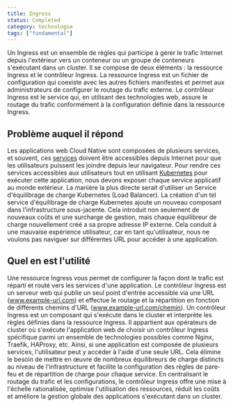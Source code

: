 ```yaml
---
title: Ingress
status: Completed
category: technologie
tags: ["fondamental"]
---
```


Un Ingress est un ensemble de règles qui participe à gérer le trafic Internet depuis l'extérieur vers un conteneur ou un groupe de conteneurs s'exécutant dans un cluster.
Il se compose de deux éléments : la ressource Ingress et le contrôleur Ingress.
La ressource Ingress est un fichier de configuration qui coexiste avec les autres fichiers manifestes et permet aux administrateurs de configurer le routage du trafic externe.
Le contrôleur Ingress est le service qui, en utilisant des technologies web, assure le routage du trafic conformément à la configuration définie dans la ressource Ingress.

## Problème auquel il répond

Les applications web Cloud Native sont composées de plusieurs services, et souvent, ces [services](/fr/service/) doivent être accessibles depuis Internet pour que les utilisateurs puissent les joindre depuis leur navigateur.
Pour rendre ces services accessibles aux utilisateurs tout en utilisant [Kubernetes](/fr/kubernetes/) pour exécuter cette application, nous devons exposer chaque service applicatif au monde extérieur.
La manière la plus directe serait d'utiliser un Service d'équilibrage de charge Kubernetes (Load Balancer).
La création d'un tel service d'équilibrage de charge Kubernetes ajoute un nouveau composant dans l'infrastructure sous-jacente.
Cela introduit non seulement de nouveaux coûts et une surcharge de gestion, mais chaque équilibreur de charge nouvellement créé a sa propre adresse IP externe.
Cela conduit à une mauvaise expérience utilisateur, car en tant qu'utilisateur, nous ne voulons pas naviguer sur différentes URL pour accéder à une application.

## Quel en est l'utilité

Une ressource Ingress vous permet de configurer la façon dont le trafic est réparti et routé vers les services d'une application.
Le contrôleur Ingress est un serveur web qui publie un seul point d'entrée accessible via une URL (www.example-url.com) et effectue le routage et la répartition en fonction de différents chemins d'URL (www.example-url.com/chemin).
Un contrôleur Ingress est un composant qui s'exécute dans le cluster et interprète les règles définies dans la ressource Ingress.
Il appartient aux opérateurs de cluster où s'exécute l'application web de choisir un contrôleur Ingress spécifique parmi un ensemble de technologies possibles comme Nginx, Traefik, HAProxy, etc.
Ainsi, si une application est composée de plusieurs services, l'utilisateur peut y accéder à l'aide d'une seule URL.
Cela élimine le besoin de mettre en œuvre de nombreux équilibreurs de charge distincts au niveau de l'infrastructure et facilite la configuration des règles de pare-feu et de répartition de charge pour chaque service.
En centralisant le routage du trafic et les configurations, le contrôleur Ingress offre une mise à l'échelle rationalisée, optimise l'utilisation des ressources, réduit les coûts et améliore la gestion globale des applications s'exécutant dans un cluster.